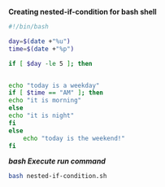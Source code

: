 **Creating nested-if-condition for bash shell**



```bash
#!/bin/bash

day=$(date +"%u")
time=$(date +"%p")

if [ $day -le 5 ]; then


echo "today is a weekday"
if [ $time == "AM" ]; then
echo "it is morning"
else
echo "it is night"
fi
else
    echo "today is the weekend!"
fi
```

**_bash Execute run command_**

```bash
bash nested-if-condition.sh
```

